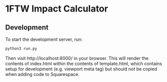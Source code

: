 # 1FTW Impact Calculator

## Development

To start the development server, run:

```bash
python3 run.py
```

Then visit http://localhost:8000/ in your browser. This will render the contents
of index.html within the contents of template.html, which contains setup for
development (e.g. viewport meta tag) but should not be copied when adding code
to Squarespace.
